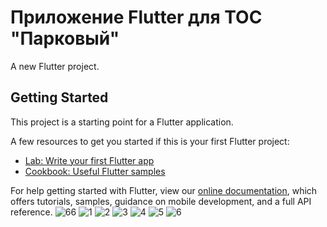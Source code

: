 # Приложение Flutter для ТОС "Парковый"

A new Flutter project.

## Getting Started

This project is a starting point for a Flutter application.

A few resources to get you started if this is your first Flutter project:

- [Lab: Write your first Flutter app](https://flutter.dev/docs/get-started/codelab)
- [Cookbook: Useful Flutter samples](https://flutter.dev/docs/cookbook)

For help getting started with Flutter, view our
[online documentation](https://flutter.dev/docs), which offers tutorials,
samples, guidance on mobile development, and a full API reference.
![66](https://user-images.githubusercontent.com/84247746/180618252-38da36cf-a1c7-40f1-9a1b-bbd79538a348.jpg)
![1](https://user-images.githubusercontent.com/84247746/180618255-1d49f0e4-3070-4c1f-8b6f-c5bc5de54f16.jpg)
![2](https://user-images.githubusercontent.com/84247746/180618257-1a61dfe1-5fc9-43a0-8c29-73dde4ca3c68.jpg)
![3](https://user-images.githubusercontent.com/84247746/180618258-ed19a4fd-ee13-4887-aba0-22e923518561.jpg)
![4](https://user-images.githubusercontent.com/84247746/180618259-0de44ff6-03ca-49a6-97a0-31a6e867fa97.jpg)
![5](https://user-images.githubusercontent.com/84247746/180618260-b5250ac6-3782-44c9-8f27-aa03956f60e5.jpg)
![6](https://user-images.githubusercontent.com/84247746/180618262-3948b4bf-1390-440f-873d-fe9e4e3ea881.jpg)
